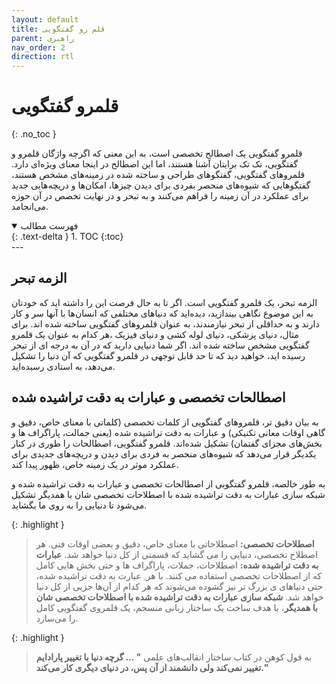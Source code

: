 ```yaml
---
layout: default
title: قلم رو گفتگویی
parent: راهبری
nav_order: 2
direction: rtl
---
```


# قلمرو گفتگویی
{: .no_toc }

قلمرو گفتگویی یک اصطالح تخصصی است، به این معنی که اگرچه واژگان قلمرو و گفتگویی، تک تک برایتان آشنا هستند، اما این اصطالح در اینجا معنای ویژه‌ای دارد.
قلمروهای گفتگویی، گفتگوهای طراحی و ساخته شده در زمینه‌های مشخص هستند، گفتگوهایی که شیوه‌های منحصر بفردی برای دیدن چیزها، امکان‌ها و دریچه‌هایی جدید برای عملکرد در آن زمینه را فراهم می‌کنند و به تبحر و در نهایت تخصص در آن حوزه می‌انجامد.
<details open markdown="block">
  <summary>
    فهرست مطالب
  </summary>
  {: .text-delta }
1. TOC
{:toc}
</details>
---

## الزمه تبحر
الزمه تبحر، یک قلمرو گفتگویی است.
اگر تا به حال فرصت این را داشته اید که خودتان به این موضوع نگاهی بیندازید، دیده‌اید که دنیاهای مختلفی که انسان‌ها با آنها سر و کار دارند و به حداقلی از تبحر نیازمندند، به عنوان قلمروهای گفتگویی ساخته شده اند. برای مثال، دنیای پزشکی، دنیای لوله کشی و دنیای فیزیک ،هر کدام به عنوان یک قلمرو گفتگویی مشخص ساخته شده اند.
اگر شما دنیایی دارید که در آن به درجه ای از تبحر رسیده اید، خواهید دید که تا حد قابل توجهی در قلمرو گفتگویی که آن دنیا را تشکیل می‌دهد، به استادی رسیده‌اید.

## اصطالحات تخصصی و عبارات به دقت تراشیده شده
به بیان دقیق تر، قلمروهای گفتگویی از کلمات تخصصی (کلماتی با معنای خاص، دقیق و گاهی اوقات معانی تکنیکی) و عبارات به دقت تراشیده شده (یعنی جمالت، پاراگراف ها و بخش‌های مجزای گفتمان) تشکیل شده‌اند. قلمرو گفتگویی، اصطالحات را طوری در کنار یکدیگر قرار می‌دهد که شیوه‌های منحصر به فردی برای دیدن و دریچه‌های جدیدی برای عملکرد موثر در یک زمینه خاص، ظهور پیدا کند.

به طور خالصه، قلمرو گفتگویی از اصطالحات تخصصی و عبارات به دقت تراشیده شده و شبکه سازی عبارات به دقت تراشیده شده با اصطلاحات تخصصی شان با همدیگر تشکیل می‌شود تا دنیایی را به روی ما بگشاید.

{: .highlight }
> **اصطلاحات تخصصی:** اصطلاحاتی با معنای خاص، دقیق و بعضی اوقات فنی. هر اصطلاح تخصصی، دنیایی را می گشاید که قسمتی از کل دنیا خواهد شد.
> **عبارات به دقت تراشیده شده:** اصطلاحات، جملات، پاراگراف ها و حتی بخش هایی کامل که از اصطلاحات تخصصی استفاده می کنند. با هر ِ عبارت به دقت تراشیده شده، حتی دنیاهای ی بزرگ تر نیز گشوده می‌شوند که هر کدام از آن‌ها جزیی از کل دنیا خواهد شد.
> **شبکه سازی عبارات به دقت تراشیده شده با اصطلاحات تخصصی شان با همدیگر**، با هدف ساخت یک ساختار زبانی منسجم، یک قلمروی گفتگویی کامل را می‌سازد.


{: .highlight }
> به قول کوهن در کتاب ساختار انقالب‌های علمی **" ... گرچه دنیا با تغییر پارادایم تغییر نمی‌کند ولی دانشمند از آن پس، در دنیای دیگری کار می‌کند."**
